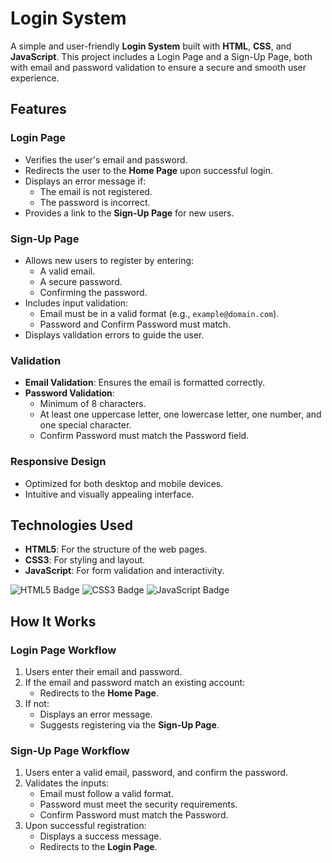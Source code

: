 # Login System

A simple and user-friendly **Login System** built with **HTML**, **CSS**, and **JavaScript**. This project includes a Login Page and a Sign-Up Page, both with email and password validation to ensure a secure and smooth user experience.

## Features

### Login Page
- Verifies the user's email and password.
- Redirects the user to the **Home Page** upon successful login.
- Displays an error message if:
  - The email is not registered.
  - The password is incorrect.
- Provides a link to the **Sign-Up Page** for new users.

### Sign-Up Page
- Allows new users to register by entering:
  - A valid email.
  - A secure password.
  - Confirming the password.
- Includes input validation:
  - Email must be in a valid format (e.g., `example@domain.com`).
  - Password and Confirm Password must match.
- Displays validation errors to guide the user.

### Validation
- **Email Validation**: Ensures the email is formatted correctly.
- **Password Validation**:
  - Minimum of 8 characters.
  - At least one uppercase letter, one lowercase letter, one number, and one special character.
  - Confirm Password must match the Password field.

### Responsive Design
- Optimized for both desktop and mobile devices.
- Intuitive and visually appealing interface.

## Technologies Used

- **HTML5**: For the structure of the web pages.
- **CSS3**: For styling and layout.
- **JavaScript**: For form validation and interactivity.

![HTML5 Badge](https://img.shields.io/badge/HTML5-E34F26?style=flat&logo=html5&logoColor=white)
![CSS3 Badge](https://img.shields.io/badge/CSS3-1572B6?style=flat&logo=css3&logoColor=white)
![JavaScript Badge](https://img.shields.io/badge/JavaScript-F7DF1E?style=flat&logo=javascript&logoColor=black)

## How It Works

### Login Page Workflow
1. Users enter their email and password.
2. If the email and password match an existing account:
   - Redirects to the **Home Page**.
3. If not:
   - Displays an error message.
   - Suggests registering via the **Sign-Up Page**.

### Sign-Up Page Workflow
1. Users enter a valid email, password, and confirm the password.
2. Validates the inputs:
   - Email must follow a valid format.
   - Password must meet the security requirements.
   - Confirm Password must match the Password.
3. Upon successful registration:
   - Displays a success message.
   - Redirects to the **Login Page**.

